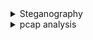 
<details>
<summary>Steganography</summary>
<br>
  https://github.com/DominicBreuker/stego-toolkit
  <details>
  <summary>Hex Editor</summary>
  <br>
   Use prefered hex editor to open a file and examine its data in hex. 
   For the most part CTL + F to search for the flag beginning as an anchor should find you the flag if the string
   was just typed into the hex values. 
  </details>
  
  <details>
  <summary>Image Colour Manipulation</summary>
  <br>
  Gimp2:
   Look for distorts
  Testing tools: Fuzzy Select tool and play with low thresholds till you see letters start to form
  
 </details>
  
  <details>
  <summary>Embedded Files</summary>
  <br>
  Signs:
   Image distortion, black dots, out or ordinary colour difference.
  
  Steghide:
          
    --info file.jpg to attempt to detect embedded files
    -sf file.jpg  to extract embedded file
   
   
   zsteg:
    for detecting hidden data in BMP and PNG files (https://github.com/zed-0xff/zsteg)
       
       zsteg file.png
        
  
  LSB
  https://github.com/Aqcurate/lsb-steganography
  
  
  
  Online check
  https://futureboy.us/stegano/decinput.html
   </details>
  
  
  
</details>


<details>
<summary>pcap analysis</summary>
<br>
  https://packettotal.com/
  For extracting any transmitted files: files > export objects
</details>
